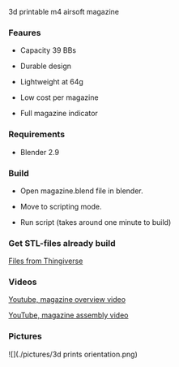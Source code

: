 3d printable m4 airsoft magazine

### Feaures

- Capacity 39 BBs 

- Durable design

- Lightweight at 64g

- Low cost per magazine

- Full magazine indicator

### Requirements

- Blender 2.9

### Build

- Open magazine.blend file in blender.

- Move to scripting mode.

- Run script (takes around one minute to build)

### Get STL-files already build

[Files from Thingiverse](https://www.thingiverse.com/thing:5466770)

### Videos

[Youtube, magazine overview video](https://youtu.be/Fpss9nV4ZOA)

[YouTube, magazine assembly video](https://youtu.be/4C9eRvLlT90)

### Pictures

![](./pictures/3d prints orientation.png)
